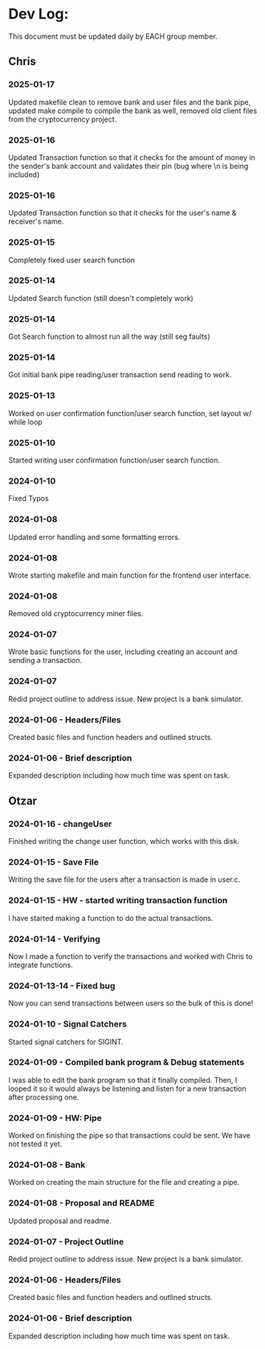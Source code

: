 # Dev Log:

This document must be updated daily by EACH group member.

## Chris
### 2025-01-17
Updated makefile clean to remove bank and user files and the bank pipe, updated make compile to compile the bank as well, removed old client files from the cryptocurrency project.
### 2025-01-16
Updated Transaction function so that it checks for the amount of  money in the sender's bank account and validates their pin (bug where \n is being included)
### 2025-01-16
Updated Transaction function so that it checks for the user's name & receiver's name.
### 2025-01-15
Completely fixed user search function
### 2025-01-14
Updated Search function (still doesn't completely work)
### 2025-01-14
Got Search function to almost run all the way (still seg faults)
### 2025-01-14
Got initial bank pipe reading/user transaction send reading to work.
### 2025-01-13
Worked on user confirmation function/user search function, set layout w/ while loop
### 2025-01-10
Started writing user confirmation function/user search function.
### 2024-01-10
Fixed Typos
### 2024-01-08
Updated error handling and some formatting errors.
### 2024-01-08
Wrote starting makefile and main function for the frontend user interface.
### 2024-01-08
Removed old cryptocurrency miner files.
### 2024-01-07
Wrote basic functions for the user, including creating an account and sending a transaction.
### 2024-01-07
Redid project outline to address issue. New project is a bank simulator.
### 2024-01-06 - Headers/Files
Created basic files and function headers and outlined structs.
### 2024-01-06 - Brief description
Expanded description including how much time was spent on task.

## Otzar
### 2024-01-16 - changeUser
Finished writing the change user function, which works with this disk.
### 2024-01-15 - Save File
Writing the save file for the users after a transaction is made in user.c.
### 2024-01-15 - HW - started writing transaction function
I have started making a function to do the actual transactions.
### 2024-01-14 - Verifying
Now I made a function to verify the transactions and worked with Chris to integrate functions.
### 2024-01-13-14 - Fixed bug
Now you can send transactions between users so the bulk of this is done!
### 2024-01-10 - Signal Catchers
Started signal catchers for SIGINT.
### 2024-01-09 - Compiled bank program & Debug statements
I was able to edit the bank program so that it finally compiled. Then, I looped it so it would always be listening and listen for a new transaction after processing one.
### 2024-01-09 - HW: Pipe
Worked on finishing the pipe so that transactions could be sent. We have not tested it yet.
### 2024-01-08 - Bank
Worked on creating the main structure for the file and creating a pipe.
### 2024-01-08 - Proposal and README
Updated proposal and readme.
### 2024-01-07 - Project Outline
Redid project outline to address issue. New project is a bank simulator.
### 2024-01-06 - Headers/Files
Created basic files and function headers and outlined structs.
### 2024-01-06 - Brief description
Expanded description including how much time was spent on task.
